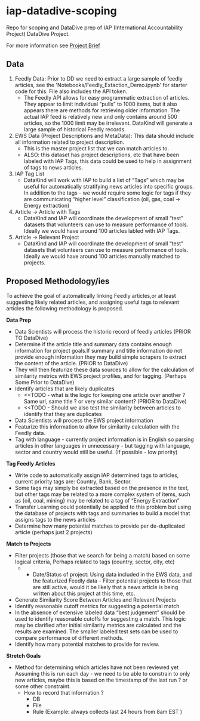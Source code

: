 # iap-datadive-scoping
Repo for scoping and DataDive prep of IAP (International Accountability Project) DataDive Project. 

For more information see [Project Brief](https://docs.google.com/document/d/1r0n5Vh09N4QrXRs9QPfUaI6Bw-lWd3snTgomHhojA0E/edit)

## Data 
1. Feedly Data: Prior to DD we need to extract a large sample of feedly articles, see the 'Notebooks/Feedly_Extaction_Demo.ipynb' for starter code for this. File also includes the API token.  
    * The Feedly API allows for easy programmatic extraction of articles. They appear to limit individual “pulls” to 1000 items, but it also appears there are methods for retrieving older information. The actual IAP feed is relatively new and only contains around 500 articles, so the 1000 limit may be irrelevant. DataKind will generate a large sample of historical Feedly records.
2. EWS Data (Project Descriptions and MetaData):  This data should include all information related to project description.
    * This is the master project list that we can match articles to. 
    * ALSO: this dataset has project descriptions, etc that have been labeled with IAP Tags, this data could be used to help in assignment of tags to news articles. 
3. IAP Tag List
    * DataKind will work with IAP to build a list of “Tags” which may be useful for automatically stratifying news articles into specific groups.  In addition to the tags - we would require some logic for tags if they are communicating “higher level”  classification (oil, gas, coal → Energy extraction)
4. Article -> Article with Tags
    * DataKind and IAP will coordinate the development of small “test” datasets that volunteers can use to measure performance of tools. Ideally we would have around 100 articles labled with IAP Tags. 
5. Article -> Relevant Project 
    * DataKind and IAP will coordinate the development of small “test” datasets that volunteers can use to measure performance of tools. Ideally we would have around 100 articles manually matched to projects.


## Proposed Methodology/ies
To achieve the goal of automatically linking Feedly articles,or at least suggesting likely related articles, and assigning useful tags to relevant articles the following methodology is proposed.  

**Data Prep**

* Data Scientists will process the historic record of feedly articles (PRIOR TO DataDive)
* Determine if the article title and summary data contains enough information for project goals.If summary and title information do not provide enough information they may build simple scrapers to extract the content of the article. (PRIOR to DataDive)
* They will then featurize these data sources to allow for the calculation of similarity metrics with EWS project profiles, and for tagging. (Perhaps Some Prior to DataDive)
* Identify articles that are likely duplicates 
    * <<TODO - what is the logic for keeping one article over another ? Same url, same title ? or very similar content? (PRIOR to DataDive)
    * <<TODO - Should we also test the similarity between articles to identify that they are duplicates 
* Data Scientists will process the EWS project information
* Featurize this information to allow for similarity calculation with the Feedly data. 
* Tag with language - currently project information is in English so parsing articles in other languages in unnecessary - but tagging with language, sector and country would still be useful. (If possible - low priority)

**Tag Feedly Articles**
* Write code to automatically assign IAP determined tags to articles, current priority tags are: Country, Bank, Sector. 
* Some tags may simply be extracted based on the presence in the text, but other tags may be related to a more complex system of items, such as {oil, coal, mining}  may be related to a tag of “Energy Extraction”
* Transfer Learning  could potentially be applied to this problem but using the database of projects with tags and summaries to build a model that assigns tags to the news articles
* Determine how many potential matches to provide per de-duplicated article (perhaps just 2 projects) 


**Match to Projects**
* Filter projects (those that we search for being a match) based on some logical criteria, Perhaps related to tags (country, sector, city, etc) 
    - * Date/Status of project: Using data included in the EWS data, and the featurized Feedly data - Filter potential projects to those that are still active, would it be likely that a news article is being written about this project at this time, etc. 
* Generate Similarity Score Between Articles and Relevant Projects
* Identify reasonable cutoff metrics for suggesting a potential match
* In the absence of extensive labeled data “best judgement” should be used to identify reasonable cutoffs for suggesting a match. This logic may be clarified after initial similarity metrics are calculated and the results are examined. The smaller labeled test sets can be used to compare performance of different methods. 
* Identify how many potential matches to provide for review. 

**Stretch Goals**
* Method for determining which articles have not been reviewed yet
Assuming this is run each day - we need to be able to constrain to only new articles, maybe this is based on the timestamp of the last run ? or some other constraint. 
    * How to record that information ?
        * DB
        * File
        * Rule (Example: always collects last 24 hours from 8am EST )
